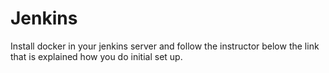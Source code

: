 # Jenkins
Install docker in your jenkins server and follow the instructor below the link that is explained how you do initial set up.
